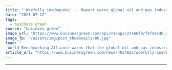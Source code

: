 ```yaml
---
title: "'Woefully inadequate' -  Report warns global oil and gas industry set to thwart chances of a 1.5C world"
date: "2021-07-22"
tags: 
  - business green
source: "business green"
image_url: "https://www.businessgreen.com/api/v1/wps/27e66f9/f6fd914b-3ef3-4130-944d-347c23cddc60/6/iw-climate-change-004-185x114.jpg"
image_fp: "/assets/img/post_thumbnails/86.jpg"
lead: "
 World Benchmarking Alliance warns that the global oil and gas industry is on track to smash through the carbon budgets that would prevent global average temperature increases spiralling above 1.5C ..."
article_url: "https://www.businessgreen.com/news/4034825/woefully-inadequate-report-warns-global-oil-gas-industry-set-thwart-chances-5c-world"
---
```


---
